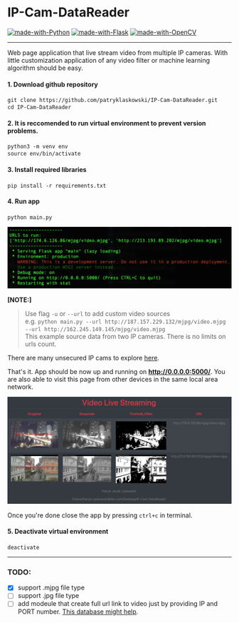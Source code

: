 # IP-Cam-DataReader

[![made-with-Python](https://img.shields.io/badge/Made%20with-Python-1f425f.svg)](https://www.python.org/)
[![made-with-Flask](https://img.shields.io/badge/Made%20with-Flask-1f425f.svg)](https://palletsprojects.com/p/flask/)
[![made-with-OpenCV](https://img.shields.io/badge/Made%20with-OpenCV-1f425f.svg)](https://docs.opencv.org/)

---

Web page application that live stream video from multiple IP cameras.
With little customization application of any video filter or machine learning algorithm should be easy.


#### 1. Download github repository
```
git clone https://github.com/patryklaskowski/IP-Cam-DataReader.git
cd IP-Cam-DataReader
```
#### 2. It is reccomended to run virtual environment to prevent version problems.
```
python3 -m venv env
source env/bin/activate
```
#### 3. Install required libraries
```
pip install -r requirements.txt
```
#### 4. Run app
```
python main.py
```

![Terminal screenshot](https://github.com/patryklaskowski/IP-Cam-DataReader/blob/master/templates/static/terminal.png)

**[NOTE:]**<br>
> Use flag `-u` or `--url` to add custom video sources<br>
> e.g. `python main.py --url http://187.157.229.132/mjpg/video.mjpg --url http://162.245.149.145/mjpg/video.mjpg`<br>
> This example source data from two IP cameras. There is no limits on urls count.

There are many unsecured IP cams to explore [here](https://www.insecam.org/en/byrating/).

That's it. App should be now up and running on **http://0.0.0.0:5000/**.
You are also able to visit this page from other devices in the same local area network.

![Application screenshot](https://github.com/patryklaskowski/IP-Cam-DataReader/blob/master/templates/static/home_page.png)

Once you're done close the app by pressing `ctrl+c` in terminal.

#### 5. Deactivate virtual environment
```
deactivate
```

---
### TODO:
- [x] support .mjpg file type
- [ ] support .jpg file type
- [ ] add modeule that create full url link to video just by providing IP and PORT number. [This database might help](https://www.ispyconnect.com/sources.aspx).
